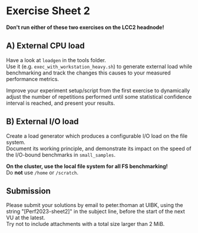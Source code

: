 Exercise Sheet 2
================

**Don't run either of these two exercises on the LCC2 headnode!**

A) External CPU load
--------------------

Have a look at `loadgen` in the tools folder.  
Use it (e.g. `exec_with_workstation_heavy.sh`) to generate external load while benchmarking and track the changes this causes to your measured performance metrics.

Improve your experiment setup/script from the first exercise to dynamically adjust the number of repetitions performed until some statistical confidence interval is reached, and present your results.


B) External I/O load
--------------------

Create a load generator which produces a configurable I/O load on the file system.  
Document its working principle, and demonstrate its impact on the speed of the I/O-bound benchmarks in `small_samples`.

**On the cluster, use the local file system for all FS benchmarking!**  
Do **not** use `/home` or `/scratch`.

Submission
----------
Please submit your solutions by email to peter.thoman at UIBK, using the string "[Perf2023-sheet2]" in the subject line, before the start of the next VU at the latest.  
Try not to include attachments with a total size larger than 2 MiB.
